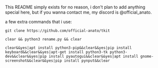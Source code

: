 This README simply exists for no reason, i don't plan to add anything special here, but if you wanna contact me, my discord is @official_anato.

a few extra commands that i use:
```
git clone https://github.com/official-anato/tkit

clear && python3 rename.py && clear

clear&&yes|apt install python3-pip&&clear&&yes|pip install keyboard&&clear&&yes|apt-get install python3-tk python3-dev&&clear&&yes|pip install pyautogui&&clear&&yes|apt install gnome-screenshot&&clear&&yes|pip install pynput&&clear
```
